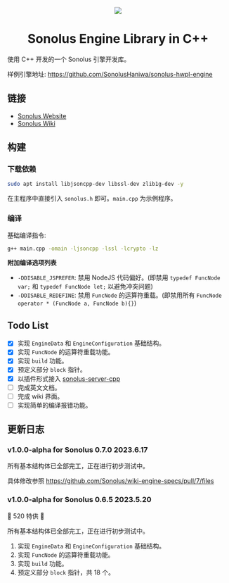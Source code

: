 <p align="center"><img src="https://github.com/SonolusHaniwa/sonolus-server-cpp/assets/63852815/e7f00aea-cc1b-428b-8611-0c1844dcd15a"/></p>

<h1 align="center">Sonolus Engine Library in C++</h1>

使用 C++ 开发的一个 Sonolus 引擎开发库。

样例引擎地址: https://github.com/SonolusHaniwa/sonolus-hwpl-engine

## 链接

- [Sonolus Website](https://sonolus.com/)
- [Sonolus Wiki](https://wiki.sonolus.com/)

## 构建

### 下载依赖

```bash
sudo apt install libjsoncpp-dev libssl-dev zlib1g-dev -y
```

在主程序中直接引入 `sonolus.h` 即可。`main.cpp` 为示例程序。

### 编译

基础编译指令:

```bash
g++ main.cpp -omain -ljsoncpp -lssl -lcrypto -lz
```

**附加编译选项列表**

- `-DDISABLE_JSPREFER`: 禁用 NodeJS 代码偏好。(即禁用 `typedef FuncNode var;` 和 `typedef FuncNode let;` 以避免冲突问题)
- `-DDISABLE_REDEFINE`: 禁用 `FuncNode` 的运算符重载。(即禁用所有 `FuncNode operator * (FuncNode a, FuncNode b){}`)

## Todo List

- [x] 实现 `EngineData` 和 `EngineConfiguration` 基础结构。
- [x] 实现 `FuncNode` 的运算符重载功能。
- [x] 实现 `build` 功能。
- [x] 预定义部分 `block` 指针。
- [x] 以插件形式接入 [sonolus-server-cpp](https://github.com/SonolusHaniwa/sonolus-server-cpp)
- [ ] 完成英文文档。
- [ ] 完成 wiki 界面。
- [ ] 实现简单的编译报错功能。

## 更新日志

### v1.0.0-alpha for Sonolus 0.7.0 2023.6.17

所有基本结构体已全部完工，正在进行初步测试中。

具体修改参照 https://github.com/Sonolus/wiki-engine-specs/pull/7/files

### v1.0.0-alpha for Sonolus 0.6.5 2023.5.20

🎁 520 特供 💝

所有基本结构体已全部完工，正在进行初步测试中。

1. 实现 `EngineData` 和 `EngineConfiguration` 基础结构。
2. 实现 `FuncNode` 的运算符重载功能。
3. 实现 `build` 功能。
4. 预定义部分 `block` 指针，共 18 个。
